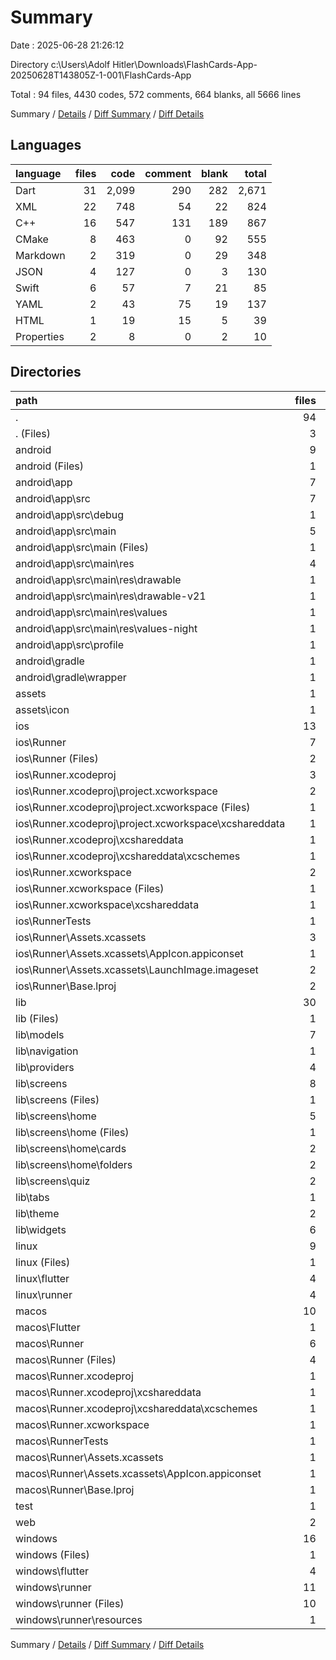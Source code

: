 # Summary

Date : 2025-06-28 21:26:12

Directory c:\\Users\\Adolf Hitler\\Downloads\\FlashCards-App-20250628T143805Z-1-001\\FlashCards-App

Total : 94 files,  4430 codes, 572 comments, 664 blanks, all 5666 lines

Summary / [Details](details.md) / [Diff Summary](diff.md) / [Diff Details](diff-details.md)

## Languages
| language | files | code | comment | blank | total |
| :--- | ---: | ---: | ---: | ---: | ---: |
| Dart | 31 | 2,099 | 290 | 282 | 2,671 |
| XML | 22 | 748 | 54 | 22 | 824 |
| C++ | 16 | 547 | 131 | 189 | 867 |
| CMake | 8 | 463 | 0 | 92 | 555 |
| Markdown | 2 | 319 | 0 | 29 | 348 |
| JSON | 4 | 127 | 0 | 3 | 130 |
| Swift | 6 | 57 | 7 | 21 | 85 |
| YAML | 2 | 43 | 75 | 19 | 137 |
| HTML | 1 | 19 | 15 | 5 | 39 |
| Properties | 2 | 8 | 0 | 2 | 10 |

## Directories
| path | files | code | comment | blank | total |
| :--- | ---: | ---: | ---: | ---: | ---: |
| . | 94 | 4,430 | 572 | 664 | 5,666 |
| . (Files) | 3 | 359 | 75 | 46 | 480 |
| android | 9 | 74 | 51 | 11 | 136 |
| android (Files) | 1 | 3 | 0 | 1 | 4 |
| android\\app | 7 | 66 | 51 | 9 | 126 |
| android\\app\\src | 7 | 66 | 51 | 9 | 126 |
| android\\app\\src\\debug | 1 | 3 | 4 | 1 | 8 |
| android\\app\\src\\main | 5 | 60 | 43 | 7 | 110 |
| android\\app\\src\\main (Files) | 1 | 34 | 11 | 1 | 46 |
| android\\app\\src\\main\\res | 4 | 26 | 32 | 6 | 64 |
| android\\app\\src\\main\\res\\drawable | 1 | 4 | 7 | 2 | 13 |
| android\\app\\src\\main\\res\\drawable-v21 | 1 | 4 | 7 | 2 | 13 |
| android\\app\\src\\main\\res\\values | 1 | 9 | 9 | 1 | 19 |
| android\\app\\src\\main\\res\\values-night | 1 | 9 | 9 | 1 | 19 |
| android\\app\\src\\profile | 1 | 3 | 4 | 1 | 8 |
| android\\gradle | 1 | 5 | 0 | 1 | 6 |
| android\\gradle\\wrapper | 1 | 5 | 0 | 1 | 6 |
| assets | 1 | 4 | 0 | 0 | 4 |
| assets\\icon | 1 | 4 | 0 | 0 | 4 |
| ios | 13 | 239 | 4 | 17 | 260 |
| ios\\Runner | 7 | 101 | 2 | 8 | 111 |
| ios\\Runner (Files) | 2 | 13 | 0 | 3 | 16 |
| ios\\Runner.xcodeproj | 3 | 116 | 0 | 3 | 119 |
| ios\\Runner.xcodeproj\\project.xcworkspace | 2 | 15 | 0 | 2 | 17 |
| ios\\Runner.xcodeproj\\project.xcworkspace (Files) | 1 | 7 | 0 | 1 | 8 |
| ios\\Runner.xcodeproj\\project.xcworkspace\\xcshareddata | 1 | 8 | 0 | 1 | 9 |
| ios\\Runner.xcodeproj\\xcshareddata | 1 | 101 | 0 | 1 | 102 |
| ios\\Runner.xcodeproj\\xcshareddata\\xcschemes | 1 | 101 | 0 | 1 | 102 |
| ios\\Runner.xcworkspace | 2 | 15 | 0 | 2 | 17 |
| ios\\Runner.xcworkspace (Files) | 1 | 7 | 0 | 1 | 8 |
| ios\\Runner.xcworkspace\\xcshareddata | 1 | 8 | 0 | 1 | 9 |
| ios\\RunnerTests | 1 | 7 | 2 | 4 | 13 |
| ios\\Runner\\Assets.xcassets | 3 | 27 | 0 | 3 | 30 |
| ios\\Runner\\Assets.xcassets\\AppIcon.appiconset | 1 | 1 | 0 | 0 | 1 |
| ios\\Runner\\Assets.xcassets\\LaunchImage.imageset | 2 | 26 | 0 | 3 | 29 |
| ios\\Runner\\Base.lproj | 2 | 61 | 2 | 2 | 65 |
| lib | 30 | 2,085 | 280 | 275 | 2,640 |
| lib (Files) | 1 | 48 | 6 | 6 | 60 |
| lib\\models | 7 | 250 | 12 | 56 | 318 |
| lib\\navigation | 1 | 85 | 3 | 9 | 97 |
| lib\\providers | 4 | 220 | 37 | 37 | 294 |
| lib\\screens | 8 | 932 | 81 | 87 | 1,100 |
| lib\\screens (Files) | 1 | 148 | 13 | 19 | 180 |
| lib\\screens\\home | 5 | 580 | 41 | 43 | 664 |
| lib\\screens\\home (Files) | 1 | 10 | 0 | 3 | 13 |
| lib\\screens\\home\\cards | 2 | 444 | 41 | 32 | 517 |
| lib\\screens\\home\\folders | 2 | 126 | 0 | 8 | 134 |
| lib\\screens\\quiz | 2 | 204 | 27 | 25 | 256 |
| lib\\tabs | 1 | 8 | 0 | 3 | 11 |
| lib\\theme | 2 | 126 | 5 | 8 | 139 |
| lib\\widgets | 6 | 416 | 136 | 69 | 621 |
| linux | 9 | 330 | 37 | 92 | 459 |
| linux (Files) | 1 | 104 | 0 | 25 | 129 |
| linux\\flutter | 4 | 110 | 9 | 27 | 146 |
| linux\\runner | 4 | 116 | 28 | 40 | 184 |
| macos | 10 | 575 | 5 | 21 | 601 |
| macos\\Flutter | 1 | 8 | 3 | 4 | 15 |
| macos\\Runner | 6 | 454 | 0 | 11 | 465 |
| macos\\Runner (Files) | 4 | 43 | 0 | 9 | 52 |
| macos\\Runner.xcodeproj | 1 | 99 | 0 | 1 | 100 |
| macos\\Runner.xcodeproj\\xcshareddata | 1 | 99 | 0 | 1 | 100 |
| macos\\Runner.xcodeproj\\xcshareddata\\xcschemes | 1 | 99 | 0 | 1 | 100 |
| macos\\Runner.xcworkspace | 1 | 7 | 0 | 1 | 8 |
| macos\\RunnerTests | 1 | 7 | 2 | 4 | 13 |
| macos\\Runner\\Assets.xcassets | 1 | 68 | 0 | 1 | 69 |
| macos\\Runner\\Assets.xcassets\\AppIcon.appiconset | 1 | 68 | 0 | 1 | 69 |
| macos\\Runner\\Base.lproj | 1 | 343 | 0 | 1 | 344 |
| test | 1 | 14 | 10 | 7 | 31 |
| web | 2 | 54 | 15 | 6 | 75 |
| windows | 16 | 696 | 95 | 189 | 980 |
| windows (Files) | 1 | 89 | 0 | 20 | 109 |
| windows\\flutter | 4 | 128 | 9 | 29 | 166 |
| windows\\runner | 11 | 479 | 86 | 140 | 705 |
| windows\\runner (Files) | 10 | 475 | 86 | 140 | 701 |
| windows\\runner\\resources | 1 | 4 | 0 | 0 | 4 |

Summary / [Details](details.md) / [Diff Summary](diff.md) / [Diff Details](diff-details.md)